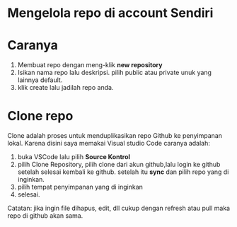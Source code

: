 # Mengelola repo di account Sendiri

# Caranya 
1. Membuat repo dengan meng-klik **new repository** 
2. Isikan nama repo lalu deskripsi. pilih public atau private unuk yang lainnya default.
3. klik create lalu jadilah repo anda.

# Clone repo
Clone adalah proses untuk menduplikasikan repo Github ke penyimpanan lokal. Karena disini saya memakai Visual studio Code caranya adalah:

1. buka VSCode lalu pilih **Source Kontrol**
2. pilih Clone Repository, pilih clone dari akun github,lalu login ke github setelah selesai kembali ke github. setelah itu **sync** dan pilih repo yang di inginkan.
3. pilih tempat penyimpanan yang di inginkan
4. selesai.

Catatan: jika ingin file dihapus, edit, dll cukup dengan refresh atau pull maka repo di github akan sama.